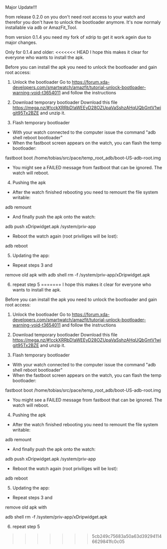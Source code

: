 Major Update!!!

from release 0.2.0 on you don't need root access to your watch and therefor you don't have to unlock the bootloader anymore.
It's now normaly installable via adb or AmazFit_Tool.


from version 0.1.4 you need my fork of xdrip to get it work agein due to major changes.





Only for 0.1.4 and older:
<<<<<<< HEAD
I hope this makes it clear for everyone who wants to install the apk.

Before you can install the apk you need to unlock the bootloader and gain root access:

1. Unlock the bootloader
Go to https://forum.xda-developers.com/smartwatch/amazfit/tutorial-unlock-bootloader-warning-void-t3654011 and follow the instructions

2. Download temporary bootloader
Download this file https://mega.nz/#!cckXRRbD!aWEEyD28OZUpaVaSshzAHqUQbGntV1wigjt95Tx2BZE and unzip it.

3. Flash temporary bootloader
- With your watch connected to the computer issue the command "adb shell reboot bootloader"
- When the fastboot screen appears on the watch, you can flash the temp bootloader: 

fastboot boot /home/tobias/src/pace/temp_root_adb/boot-US-adb-root.img 

- You might see a FAILED message from fastboot that can be ignored. The watch will reboot.

4. Pushing the apk
- After the watch finished rebooting you need to remount the file system writable: 

adb remount

- And finally push the apk onto the watch: 

adb push xDripwidget.apk /system/priv-app

- Reboot the watch again (root priviliges will be lost): 

adb reboot

5. Updating the app:
- Repeat steps 3 and

remove old apk with
adb shell
rm -f /system/priv-app/xDripwidget.apk

6. repeat step 5
=======
I hope this makes it clear for everyone who wants to install the apk.

Before you can install the apk you need to unlock the bootloader and gain root access:

1. Unlock the bootloader
Go to https://forum.xda-developers.com/smartwatch/amazfit/tutorial-unlock-bootloader-warning-void-t3654011 and follow the instructions

2. Download temporary bootloader
Download this file https://mega.nz/#!cckXRRbD!aWEEyD28OZUpaVaSshzAHqUQbGntV1wigjt95Tx2BZE and unzip it.

3. Flash temporary bootloader
- With your watch connected to the computer issue the command "adb shell reboot bootloader"
- When the fastboot screen appears on the watch, you can flash the temp bootloader: 

fastboot boot /home/tobias/src/pace/temp_root_adb/boot-US-adb-root.img 

- You might see a FAILED message from fastboot that can be ignored. The watch will reboot.

4. Pushing the apk
- After the watch finished rebooting you need to remount the file system writable: 

adb remount

- And finally push the apk onto the watch: 

adb push xDripwidget.apk /system/priv-app

- Reboot the watch again (root priviliges will be lost): 

adb reboot

5. Updating the app:
- Repeat steps 3 and

remove old apk with

adb shell
rm -f /system/priv-app/xDripwidget.apk

6. repeat step 5
>>>>>>> 5cb249c75683a50a63d392941146629841fc0c05
